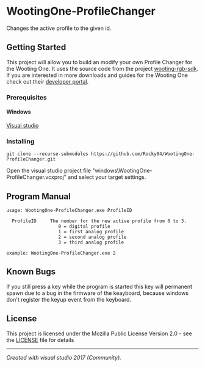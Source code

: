 # WootingOne-ProfileChanger
Changes the active profile to the given id.

## Getting Started

This project will allow you to build an modify your own Profile Changer for the Wooting One. It uses the source code from the project [wooting-rgb-sdk](https://github.com/WootingKb/wooting-rgb-sdk). If you are interested in more downloads and guides for the Wooting One check out their [developer portal](https://dev.wooting.nl).


### Prerequisites

#### Windows
[Visual studio](https://visualstudio.microsoft.com/)

### Installing
```
git clone --recurse-submodules https://github.com/Rocky04/WootingOne-ProfileChanger.git
```
Open the visual studio project file "windows\WootingOne-ProfileChanger.vcxproj" and select your target settings.

## Program Manual
```
usage: WootingOne-ProfileChanger.exe ProfileID

  ProfileID     The number for the new active profile from 0 to 3.
                   0 = digital profile
                   1 = first analog profile
                   2 = second analog profile
                   3 = third analog profile

example: WootingOne-ProfileChanger.exe 2
```

## Known Bugs
If you still press a key while the program is started this key will permanent spawn due to a bug in the firmware of the keayboard, because windows don't register the keyup event from the keyboard.

## License
This project is licensed under the Mozilla Public License Version 2.0 - see the [LICENSE](LICENSE) file for details
<hr>
<i>Created with visual studio 2017 (Community).</i>
